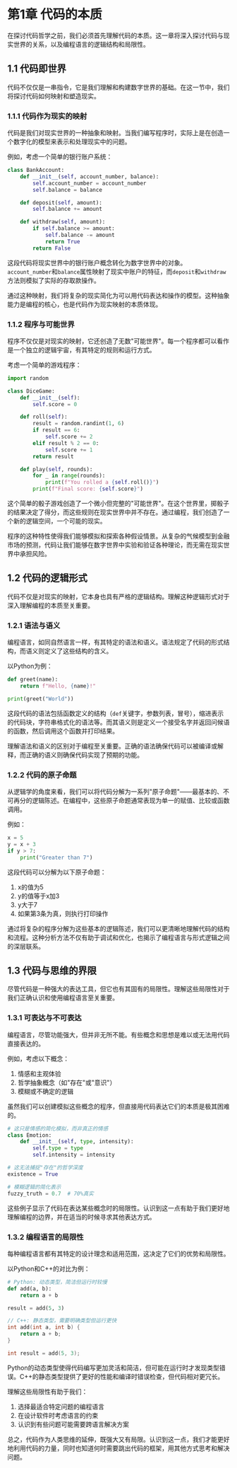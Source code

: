 # 第1章 代码的本质

在探讨代码哲学之前，我们必须首先理解代码的本质。这一章将深入探讨代码与现实世界的关系，以及编程语言的逻辑结构和局限性。

## 1.1 代码即世界

代码不仅仅是一串指令，它是我们理解和构建数字世界的基础。在这一节中，我们将探讨代码如何映射和塑造现实。

### 1.1.1 代码作为现实的映射

代码是我们对现实世界的一种抽象和映射。当我们编写程序时，实际上是在创造一个数字化的模型来表示和处理现实中的问题。

例如，考虑一个简单的银行账户系统：

```python
class BankAccount:
    def __init__(self, account_number, balance):
        self.account_number = account_number
        self.balance = balance

    def deposit(self, amount):
        self.balance += amount

    def withdraw(self, amount):
        if self.balance >= amount:
            self.balance -= amount
            return True
        return False
```

这段代码将现实世界中的银行账户概念转化为数字世界中的对象。`account_number`和`balance`属性映射了现实中账户的特征，而`deposit`和`withdraw`方法则模拟了实际的存取款操作。

通过这种映射，我们将复杂的现实简化为可以用代码表达和操作的模型。这种抽象能力是编程的核心，也是代码作为现实映射的本质体现。

### 1.1.2 程序与可能世界

程序不仅仅是对现实的映射，它还创造了无数"可能世界"。每一个程序都可以看作是一个独立的逻辑宇宙，有其特定的规则和运行方式。

考虑一个简单的游戏程序：

```python
import random

class DiceGame:
    def __init__(self):
        self.score = 0

    def roll(self):
        result = random.randint(1, 6)
        if result == 6:
            self.score += 2
        elif result % 2 == 0:
            self.score += 1
        return result

    def play(self, rounds):
        for _ in range(rounds):
            print(f"You rolled a {self.roll()}")
        print(f"Final score: {self.score}")
```

这个简单的骰子游戏创造了一个微小但完整的"可能世界"。在这个世界里，掷骰子的结果决定了得分，而这些规则在现实世界中并不存在。通过编程，我们创造了一个新的逻辑空间，一个可能的现实。

程序的这种特性使得我们能够模拟和探索各种假设情景。从复杂的气候模型到金融市场的预测，代码让我们能够在数字世界中实验和验证各种理论，而无需在现实世界中承担风险。

## 1.2 代码的逻辑形式

代码不仅是对现实的映射，它本身也具有严格的逻辑结构。理解这种逻辑形式对于深入理解编程的本质至关重要。

### 1.2.1 语法与语义

编程语言，如同自然语言一样，有其特定的语法和语义。语法规定了代码的形式结构，而语义则定义了这些结构的含义。

以Python为例：

```python
def greet(name):
    return f"Hello, {name}!"

print(greet("World"))
```

这段代码的语法包括函数定义的结构（`def`关键字，参数列表，冒号），缩进表示的代码块，字符串格式化的语法等。而其语义则是定义一个接受名字并返回问候语的函数，然后调用这个函数并打印结果。

理解语法和语义的区别对于编程至关重要。正确的语法确保代码可以被编译或解释，而正确的语义则确保代码实现了预期的功能。

### 1.2.2 代码的原子命题

从逻辑学的角度来看，我们可以将代码分解为一系列"原子命题"——最基本的、不可再分的逻辑陈述。在编程中，这些原子命题通常表现为单一的赋值、比较或函数调用。

例如：

```python
x = 5
y = x + 3
if y > 7:
    print("Greater than 7")
```

这段代码可以分解为以下原子命题：
1. x的值为5
2. y的值等于x加3
3. y大于7
4. 如果第3条为真，则执行打印操作

通过将复杂的程序分解为这些基本的逻辑陈述，我们可以更清晰地理解代码的结构和流程。这种分析方法不仅有助于调试和优化，也揭示了编程语言与形式逻辑之间的深层联系。

## 1.3 代码与思维的界限

尽管代码是一种强大的表达工具，但它也有其固有的局限性。理解这些局限性对于我们正确认识和使用编程语言至关重要。

### 1.3.1 可表达与不可表达

编程语言，尽管功能强大，但并非无所不能。有些概念和思想是难以或无法用代码直接表达的。

例如，考虑以下概念：

1. 情感和主观体验
2. 哲学抽象概念（如"存在"或"意识"）
3. 模糊或不确定的逻辑

虽然我们可以创建模拟这些概念的程序，但直接用代码表达它们的本质是极其困难的。

```python
# 这只是情感的简化模拟，而非真正的情感
class Emotion:
    def __init__(self, type, intensity):
        self.type = type
        self.intensity = intensity

# 这无法捕捉"存在"的哲学深度
existence = True

# 模糊逻辑的简化表示
fuzzy_truth = 0.7  # 70%真实
```

这些例子显示了代码在表达某些概念时的局限性。认识到这一点有助于我们更好地理解编程的边界，并在适当的时候寻求其他表达方式。

### 1.3.2 编程语言的局限性

每种编程语言都有其特定的设计理念和适用范围，这决定了它们的优势和局限性。

以Python和C++的对比为例：

```python
# Python: 动态类型，简洁但运行时较慢
def add(a, b):
    return a + b

result = add(5, 3)
```

```cpp
// C++: 静态类型，需要明确类型但运行更快
int add(int a, int b) {
    return a + b;
}

int result = add(5, 3);
```

Python的动态类型使得代码编写更加灵活和简洁，但可能在运行时才发现类型错误。C++的静态类型提供了更好的性能和编译时错误检查，但代码相对更冗长。

理解这些局限性有助于我们：
1. 选择最适合特定问题的编程语言
2. 在设计软件时考虑语言的约束
3. 认识到有些问题可能需要跨语言解决方案

总之，代码作为人类思维的延伸，既强大又有局限。认识到这一点，我们才能更好地利用代码的力量，同时也知道何时需要跳出代码的框架，用其他方式思考和解决问题。